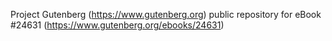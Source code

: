 Project Gutenberg (https://www.gutenberg.org) public repository for eBook #24631 (https://www.gutenberg.org/ebooks/24631)
